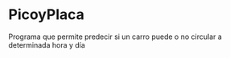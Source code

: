 # PicoyPlaca
Programa que permite predecir si un carro puede o no circular a determinada hora y día
